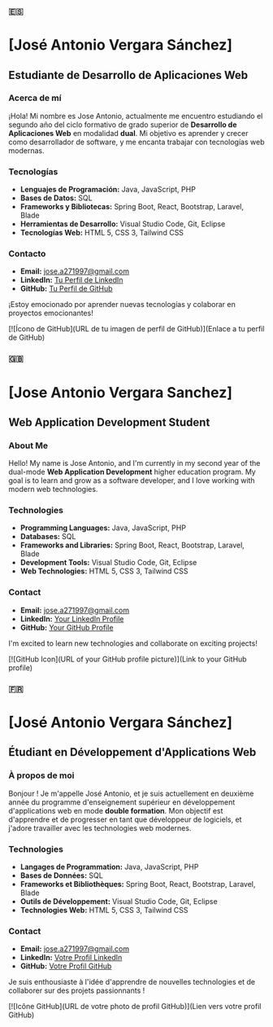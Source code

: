 ### 🇪🇸
# [José Antonio Vergara Sánchez]
## Estudiante de Desarrollo de Aplicaciones Web

### Acerca de mí
¡Hola! Mi nombre es Jose Antonio, actualmente me encuentro estudiando el segundo año del ciclo formativo de grado superior de **Desarrollo de Aplicaciones Web** en modalidad **dual**. Mi objetivo es aprender y crecer como desarrollador de software, y me encanta trabajar con tecnologías web modernas.

### Tecnologías
- **Lenguajes de Programación:** Java, JavaScript, PHP
- **Bases de Datos:** SQL
- **Frameworks y Bibliotecas:** Spring Boot, React, Bootstrap, Laravel, Blade
- **Herramientas de Desarrollo:** Visual Studio Code, Git, Eclipse
- **Tecnologías Web:** HTML 5, CSS 3, Tailwind CSS

### Contacto
- **Email:** jose.a271997@gmail.com
- **LinkedIn:** [Tu Perfil de LinkedIn](URL)
- **GitHub:** [Tu Perfil de GitHub](URL)

¡Estoy emocionado por aprender nuevas tecnologías y colaborar en proyectos emocionantes!

[![Ícono de GitHub](URL de tu imagen de perfil de GitHub)](Enlace a tu perfil de GitHub)

### 🇬🇧

# [Jose Antonio Vergara Sanchez]
## Web Application Development Student

### About Me
Hello! My name is Jose Antonio, and I'm currently in my second year of the dual-mode **Web Application Development** higher education program. My goal is to learn and grow as a software developer, and I love working with modern web technologies.

### Technologies
- **Programming Languages:** Java, JavaScript, PHP
- **Databases:** SQL
- **Frameworks and Libraries:** Spring Boot, React, Bootstrap, Laravel, Blade
- **Development Tools:** Visual Studio Code, Git, Eclipse
- **Web Technologies:** HTML 5, CSS 3, Tailwind CSS

### Contact
- **Email:** jose.a271997@gmail.com
- **LinkedIn:** [Your LinkedIn Profile](URL)
- **GitHub:** [Your GitHub Profile](URL)

I'm excited to learn new technologies and collaborate on exciting projects!

[![GitHub Icon](URL of your GitHub profile picture)](Link to your GitHub profile)

### 🇫🇷

# [José Antonio Vergara Sánchez]
## Étudiant en Développement d'Applications Web

### À propos de moi
Bonjour ! Je m'appelle José Antonio, et je suis actuellement en deuxième année du programme d'enseignement supérieur en développement d'applications web en mode **double formation**. Mon objectif est d'apprendre et de progresser en tant que développeur de logiciels, et j'adore travailler avec les technologies web modernes.

### Technologies
- **Langages de Programmation:** Java, JavaScript, PHP
- **Bases de Données:** SQL
- **Frameworks et Bibliothèques:** Spring Boot, React, Bootstrap, Laravel, Blade
- **Outils de Développement:** Visual Studio Code, Git, Eclipse
- **Technologies Web:** HTML 5, CSS 3, Tailwind CSS

### Contact
- **Email:** jose.a271997@gmail.com
- **LinkedIn:** [Votre Profil LinkedIn](URL)
- **GitHub:** [Votre Profil GitHub](URL)

Je suis enthousiaste à l'idée d'apprendre de nouvelles technologies et de collaborer sur des projets passionnants !

[![Icône GitHub](URL de votre photo de profil GitHub)](Lien vers votre profil GitHub)


<!--
**jversan/jversan** is a ✨ _special_ ✨ repository because its `README.md` (this file) appears on your GitHub profile.

Here are some ideas to get you started:

- 🔭 I’m currently working on ...
- 🌱 I’m currently learning ...
- 👯 I’m looking to collaborate on ...
- 🤔 I’m looking for help with ...
- 💬 Ask me about ...
- 📫 How to reach me: ...
- 😄 Pronouns: ...
- ⚡ Fun fact: ...
-->
